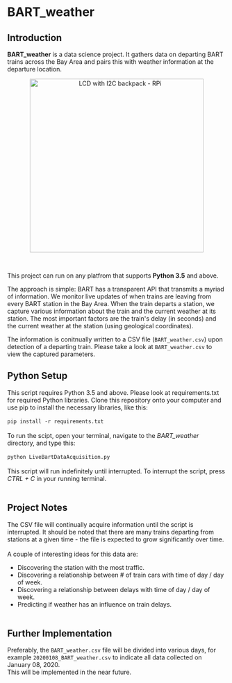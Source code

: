 # BART_weather
## **Introduction**
**BART_weather** is a data science project. It gathers data on departing BART trains across the Bay Area and pairs this with weather information at the departure location.
<br>
<p align = 'center'>
<img src=https://i.imgur.com/5dcTP1s.png alt="LCD with I2C backpack - RPi"
     width="400"><br>
</p><br>

This project can run on any platfrom that supports **Python 3.5** and above.<br>

The approach is simple: BART has a transparent API that transmits a myriad of information. We monitor live updates of when trains are leaving from every BART station in the Bay Area. When the train departs a station, we capture various information about the train and the current weather at its station. The most important factors are the train's delay (in seconds) and the current weather at the station (using geological coordinates).<br>

The information is conitnually written to a CSV file (```BART_weather.csv```) upon detection of a departing train. Please take a look at ```BART_weather.csv``` to view the captured parameters.

## **Python Setup**<br>
This script requires Python 3.5 and above. Please look at requirements.txt for required Python libraries. Clone this repository onto your computer and use pip to install the necessary libraries, like this:<br><br>
```pip install -r requirements.txt``` <br><br>
To run the scipt, open your terminal, navigate to the *BART_weather* directory, and type this:<br><br>
```python LiveBartDataAcquisition.py```<br><br>
This script will run indefinitely until interrupted. To interrupt the script, press *CTRL + C* in your running terminal.<br><br>

## **Project Notes**
The CSV file will continually acquire information until the script is interrupted. It should be noted that there are many trains departing from stations at a given time - the file is expected to grow significantly over time.<br><br>
A couple of interesting ideas for this data are:
- Discovering the station with the most traffic.
- Discovering a relationship between # of train cars with time of day / day of week.
- Discovering a relationship between delays with time of day / day of week.
- Predicting if weather has an influence on train delays.
<br><br>

## **Further Implementation**
Preferably, the ```BART_weather.csv``` file will be divided into various days, for example ```20200108_BART_weather.csv``` to indicate all data collected on January 08, 2020.<br>
This will be implemented in the near future.

